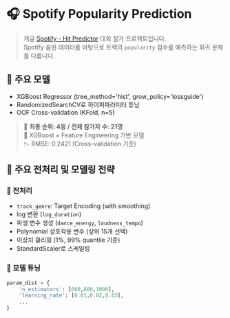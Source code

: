 # 🎧 Spotify Popularity Prediction

> 캐글 [Spotify - Hit Predictor](https://www.kaggle.com/competitions/spotify-da-ml) 대회 참가 프로젝트입니다.  
> Spotify 음원 데이터를 바탕으로 트랙의 `popularity` 점수를 예측하는 회귀 문제를 다룹니다.

## 🧠 주요 모델

- XGBoost Regressor (tree_method='hist', grow_policy='lossguide')
- RandomizedSearchCV로 하이퍼파라미터 튜닝
- OOF Cross-validation (KFold, n=5)

> 🥇 **최종 순위: 4등 / 전체 참가자 수: 21명**  
> 🧠 XGBoost + Feature Engineering 기반 모델  
> 📉 RMSE: 0.2421 (Cross-validation 기준)


## 🧪 주요 전처리 및 모델링 전략

### 🔹 전처리
- `track_genre`: Target Encoding (with smoothing)
- log 변환 (`log_duration`)
- 파생 변수 생성 (`dance_energy`, `loudness_tempo`)
- Polynomial 상호작용 변수 (상위 15개 선택)
- 이상치 클리핑 (1%, 99% quantile 기준)
- StandardScaler로 스케일링

### 🔹 모델 튜닝
```python
param_dist = {
    'n_estimators': [600,800,1000],
    'learning_rate': [0.01,0.02,0.03],
    ...
}
